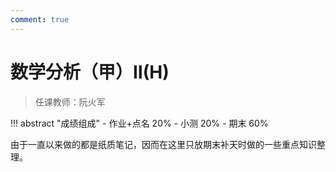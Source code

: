 ```yaml
---
comment: true
---
```


# 数学分析（甲）Ⅱ(H)

> 任课教师：阮火军

!!! abstract "成绩组成"
    - 作业+点名 20%
    - 小测 20%
    - 期末 60%

由于一直以来做的都是纸质笔记，因而在这里只放期末补天时做的一些重点知识整理。

